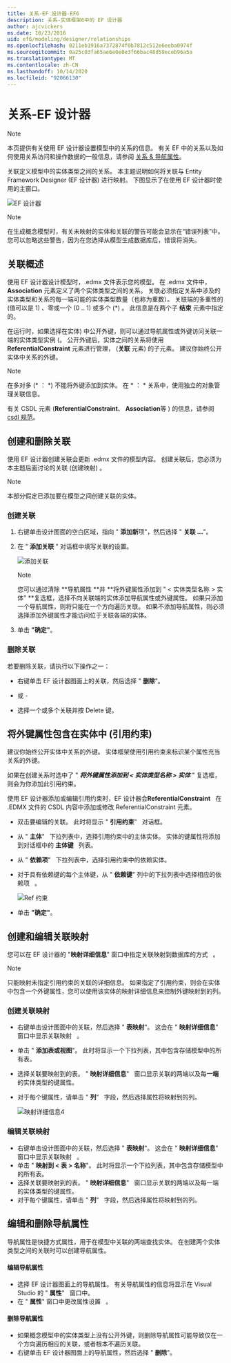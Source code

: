 ```yaml
---
title: 关系-EF 设计器-EF6
description: 关系-实体框架6中的 EF 设计器
author: ajcvickers
ms.date: 10/23/2016
uid: ef6/modeling/designer/relationships
ms.openlocfilehash: 0211eb1916a7372874f0b7812c512e6eeba0974f
ms.sourcegitcommit: 0a25c03fa65ae6e0e0e3f66bac48d59eceb96a5a
ms.translationtype: MT
ms.contentlocale: zh-CN
ms.lasthandoff: 10/14/2020
ms.locfileid: "92066130"
---
```

# <a name="relationships---ef-designer"></a>关系-EF 设计器
> [!NOTE]
> 本页提供有关使用 EF 设计器设置模型中的关系的信息。 有关 EF 中的关系以及如何使用关系访问和操作数据的一般信息，请参阅 [关系 & 导航属性](xref:ef6/fundamentals/relationships)。

关联定义模型中的实体类型之间的关系。 本主题说明如何将关联与 Entity Framework Designer (EF 设计器) 进行映射。 下图显示了在使用 EF 设计器时使用的主窗口。

![EF 设计器](~/ef6/media/efdesigner.png)

> [!NOTE]
> 在生成概念模型时，有关未映射的实体和关联的警告可能会显示在“错误列表”中。 您可以忽略这些警告，因为在您选择从模型生成数据库后，错误将消失。

## <a name="associations-overview"></a>关联概述

使用 EF 设计器设计模型时，.edmx 文件表示您的模型。 在 .edmx 文件中， **Association** 元素定义了两个实体类型之间的关系。 关联必须指定关系中涉及的实体类型和关系的每一端可能的实体类型数量（也称为重数）。 关联端的多重性的 (值可以是 1) 、零或一个 (0 .. 1) 或多个 (\*) 。 此信息是在两个子 **结束** 元素中指定的。

在运行时，如果选择在实体) 中公开外键，则可以通过导航属性或外键访问关联一端的实体类型实例 (。 公开外键后，实体之间的关系将使用 **ReferentialConstraint** 元素进行管理， (**关联** 元素) 的子元素。 建议你始终公开实体中关系的外键。

> [!NOTE]
> 在多对多 (\* ： \*) 不能将外键添加到实体。 在 \* ： \* 关系中，使用独立的对象管理关联信息。

有关 CSDL 元素 (**ReferentialConstraint**、 **Association**等 ) 的信息，请参阅 [csdl 规范](xref:ef6/modeling/designer/advanced/edmx/csdl-spec)。

## <a name="create-and-delete-associations"></a>创建和删除关联

使用 EF 设计器创建关联会更新 .edmx 文件的模型内容。 创建关联后，您必须为本主题后面讨论的关联 (创建映射) 。

> [!NOTE]
> 本部分假定已添加要在模型之间创建关联的实体。

### <a name="to-create-an-association"></a>创建关联

1.  右键单击设计图面的空白区域，指向 " **添加新**项"，然后选择 " **关联 ...**"。
2.  在 " **添加关联** " 对话框中填写关联的设置。

    ![添加关联](~/ef6/media/addassociation.png)

    > [!NOTE]
    > 您可以通过清除 **导航属性 **并 **将外键属性添加到 " &lt; 实体类型名称 &gt; 实体" **复选框，选择不向关联端的实体添加导航属性或外键属性。 如果只添加一个导航属性，则将只能在一个方向遍历关联。 如果不添加导航属性，则必须选择添加外键属性才能访问位于关联各端的实体。
    
3.  单击 **"确定"**。

### <a name="to-delete-an-association"></a>删除关联

若要删除关联，请执行以下操作之一：

-   右键单击 EF 设计器图面上的关联，然后选择 " **删除**"。

- 或 -

-   选择一个或多个关联并按 Delete 键。

## <a name="include-foreign-key-properties-in-your-entities-referential-constraints"></a>将外键属性包含在实体中 (引用约束) 

建议你始终公开实体中关系的外键。 实体框架使用引用约束来标识某个属性充当关系的外键。

如果在创建关系时选中了 " ***将外键属性添加到 &lt; 实体类型名称 &gt; 实体*** " 复选框，则会为你添加此引用约束。

使用 EF 设计器添加或编辑引用约束时，EF 设计器会**ReferentialConstraint**   在 .EDMX 文件的 CSDL 内容中添加或修改 ReferentialConstraint 元素。

-   双击要编辑的关联。
    此时将显示 " **引用约束**"   对话框。
-   从 " **主体**"   下拉列表中，选择引用约束中的主体实体。
    实体的键属性将添加到对话框中的 **主体键**   列表。
-   从 " **依赖项**"   下拉列表中，选择引用约束中的依赖实体。
-   对于具有依赖键的每个主体键，从 " **依赖键**" 列中的下拉列表中选择相应的依赖项   。

    ![Ref 约束](~/ef6/media/refconstraint.png)

-   单击 **"确定"**。

## <a name="create-and-edit-association-mappings"></a>创建和编辑关联映射

您可以在 EF 设计器的 "**映射详细信息**" 窗口中指定关联映射到数据库的方式   。

> [!NOTE]
> 只能映射未指定引用约束的关联的详细信息。 如果指定了引用约束，则会在实体中包含一个外键属性，您可以使用该实体的映射详细信息来控制外键映射到的列。

### <a name="create-an-association-mapping"></a>创建关联映射

-   右键单击设计图面中的关联，然后选择 " **表映射**"。
    这会在 " **映射详细信息**" 窗口中显示关联映射   。
-   单击 " **添加表或视图**"。
    此时将显示一个下拉列表，其中包含存储模型中的所有表。
-   选择关联要映射到的表。
    " **映射详细信息**"   窗口显示关联的两端以及每**一端**的实体类型的键属性。
-   对于每个键属性，请单击 " **列**"   字段，然后选择属性将映射到的列。

    ![映射详细信息4](~/ef6/media/mappingdetails4.png)

### <a name="edit-an-association-mapping"></a>编辑关联映射

-   右键单击设计图面中的关联，然后选择 " **表映射**"。
    这会在 " **映射详细信息**" 窗口中显示关联映射   。
-   单击 " **映射到 &lt; 表 &gt; 名称**"。
    此时将显示一个下拉列表，其中包含存储模型中的所有表。
-   选择关联要映射到的表。
    " **映射详细信息**"   窗口显示关联的两端以及每一端的实体类型的键属性。
-   对于每个键属性，请单击 " **列**"   字段，然后选择属性将映射到的列。

## <a name="edit-and-delete-navigation-properties"></a>编辑和删除导航属性

导航属性是快捷方式属性，用于在模型中关联的两端查找实体。 在创建两个实体类型之间的关联时可以创建导航属性。

#### <a name="to-edit-navigation-properties"></a>编辑导航属性

-   选择 EF 设计器图面上的导航属性。
    有关导航属性的信息将显示在 Visual Studio 的 " **属性**"   窗口中。
-   在 " **属性**" 窗口中更改属性设置   。

#### <a name="to-delete-navigation-properties"></a>删除导航属性

-   如果概念模型中的实体类型上没有公开外键，则删除导航属性可能导致仅在一个方向遍历相应的关联，或者根本不遍历关联。
-   右键单击 EF 设计器图面上的导航属性，然后选择 " **删除**"。
